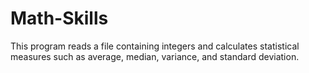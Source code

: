 # Math-Skills
This program reads a file containing integers and calculates statistical measures such as average, median, variance, and standard deviation.
